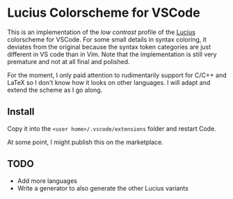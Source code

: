 # Lucius Colorscheme for VSCode

This is an implementation of the *low contrast* profile of the [Lucius](https://github.com/jonathanfilip/vim-lucius) colorscheme for VSCode.
For some small details in syntax coloring, it deviates from the original because the syntax token categories are just different in VS code than in Vim.
Note that the implementation is still very premature and not at all final and polished.

For the moment, I only paid attention to rudimentarily support for C/C++ and LaTeX so I don't know how it looks on other languages.
I will adapt and extend the scheme as I go along.

## Install

Copy it into the `<user home>/.vscode/extensions` folder and restart Code.

At some point, I might publish this on the marketplace.

## TODO

* Add more languages
* Write a generator to also generate the other Lucius variants
